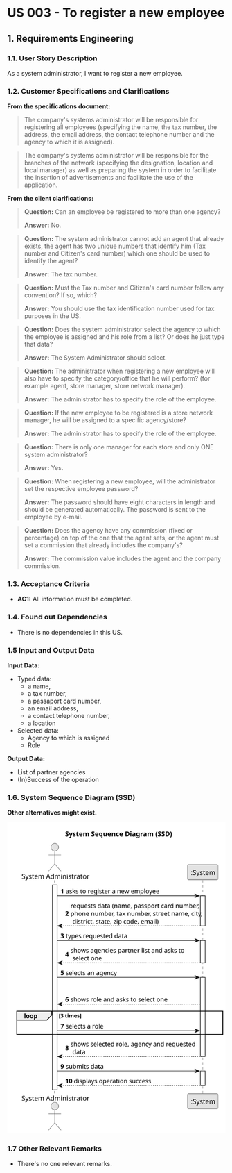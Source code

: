 # US 003 - To register a new employee 

## 1. Requirements Engineering


### 1.1. User Story Description


As a system administrator, I want to register a new employee.



### 1.2. Customer Specifications and Clarifications 


**From the specifications document:**

>	The company's systems administrator will be responsible for registering all employees (specifying the name, the tax number, the address, the email address, the contact telephone number and the agency to which it is assigned).

>	The company's systems administrator will be responsible for the branches of the network (specifying the designation, location and local manager) as well as preparing the system in order to facilitate the insertion of advertisements and facilitate the use of the application.


**From the client clarifications:**


> **Question:** Can an employee be registered to more than one agency?
>
> **Answer:** No.



> **Question:** The system administrator cannot add an agent that already exists, the agent has two unique numbers that identify him (Tax number and Citizen's card number) which one should be used to identify the agent?
>
> **Answer:** The tax number.



> **Question:** Must the Tax number and Citizen's card number follow any convention? If so, which?
>
> **Answer:** You should use the tax identification number used for tax purposes in the US.




> **Question:** Does the system administrator select the agency to which the employee is assigned and his role from a list? Or does he just type that data?
>
> **Answer:** The System Administrator should select.



> **Question:** The administrator when registering a new employee will also have to specify the category/office that he will perform? (for example agent, store manager, store network manager).
> 
> **Answer:** The administrator has to specify the role of the employee.



> **Question:**  If the new employee to be registered is a store network manager, he will be assigned to a specific agency/store?
> 
> **Answer:** The administrator has to specify the role of the employee.
 
 
 
> **Question:**  There is only one manager for each store and only ONE system administrator?
>
> **Answer:** Yes.
 
 
 
> **Question:**  When registering a new employee, will the administrator set the respective employee password?
> 
> **Answer:** The password should have eight characters in length and should be generated automatically. The password is sent to the employee by e-mail.



> **Question:** Does the agency have any commission (fixed or percentage) on top of the one that the agent sets, or the agent must set a commission that already includes the company's?
>
> **Answer:** The commission value includes the agent and the company commission.


### 1.3. Acceptance Criteria


* **AC1:** All information must be completed.
 


### 1.4. Found out Dependencies


* There is no dependencies in this US.

### 1.5 Input and Output Data


**Input Data:**

* Typed data:
	* a name,
	* a tax number,
    * a passaport card number,
	* an email address,
	* a contact telephone number,
    * a location
* Selected data:
	* Agency to which is assigned
    * Role 


**Output Data:**

* List of partner agencies
* (In)Success of the operation

### 1.6. System Sequence Diagram (SSD)

**Other alternatives might exist.**


![System Sequence Diagram - Alternative One](svg/us003-system-sequence-diagram.svg)


### 1.7 Other Relevant Remarks

* There's no one relevant remarks.